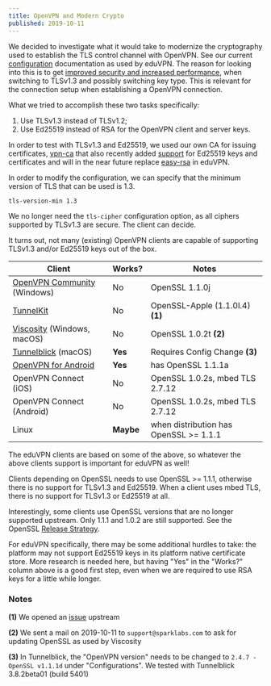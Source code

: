 ```yaml
---
title: OpenVPN and Modern Crypto
published: 2019-10-11
---
```


We decided to investigate what it would take to modernize the cryptography used 
to establish the TLS control channel with OpenVPN. See our current 
[configuration](https://github.com/eduvpn/documentation/blob/v2/SECURITY.md) 
documentation as used by eduVPN. The reason for looking into this is to get 
[improved security and increased performance](https://www.ietf.org/blog/tls13/), 
when switching to TLSv1.3 and possibly switching key type. This is relevant for 
the connection setup when establishing a OpenVPN connection.

What we tried to accomplish these two tasks specifically:

1. Use TLSv1.3 instead of TLSv1.2;
2. Use Ed25519 instead of RSA for the OpenVPN client and server keys.

In order to test with TLSv1.3 and Ed25519, we used our own CA for issuing 
certificates, [vpn-ca](https://github.com/fkooman/vpn-ca) that also 
recently added [support](https://github.com/fkooman/vpn-ca/tree/ed25519) for 
Ed25519 keys and certificates and will in the near future replace 
[easy-rsa](https://github.com/OpenVPN/easy-rsa) in eduVPN.

In order to modify the configuration, we can specify that the minimum version
of TLS that can be used is 1.3.

    tls-version-min 1.3

We no longer need the `tls-cipher` configuration option, as all ciphers 
supported by TLSv1.3 are secure. The client can decide.

It turns out, not many (existing) OpenVPN clients are capable of supporting 
TLSv1.3 and/or Ed25519 keys out of the box.

Client                         | Works?    | Notes
------------------------------ | --------- | --------------------------------------
[OpenVPN Community](https://openvpn.net/community-downloads/) (Windows)    | No        | OpenSSL 1.1.0j
[TunnelKit](https://github.com/passepartoutvpn/tunnelkit) | No        | OpenSSL-Apple (1.1.0l.4) **(1)**
[Viscosity](https://www.sparklabs.com/viscosity/) (Windows, macOS)      | No        | OpenSSL 1.0.2t **(2)**
[Tunnelblick](https://tunnelblick.net/) (macOS)            | **Yes**   | Requires Config Change **(3)**
[OpenVPN for Android](https://github.com/schwabe/ics-openvpn)            | **Yes**   | has OpenSSL 1.1.1a
OpenVPN Connect (iOS)          | No        | OpenSSL 1.0.2s, mbed TLS 2.7.12
OpenVPN Connect (Android)      | No        | OpenSSL 1.0.2s, mbed TLS 2.7.12
Linux                          | **Maybe** | when distribution has OpenSSL >= 1.1.1

The eduVPN clients are based on some of the above, so whatever the above 
clients support is important for eduVPN as well!

Clients depending on OpenSSL needs to use OpenSSL >= 1.1.1, otherwise there is 
no support for TLSv1.3 and Ed25519. When a client uses mbed TLS, there is no 
support for TLSv1.3 or Ed25519 at all.

Interestingly, some clients use OpenSSL versions that are no longer 
supported upstream. Only 1.1.1 and 1.0.2 are still supported. See the OpenSSL 
[Release Strategy](https://www.openssl.org/policies/releasestrat.html).

For eduVPN specifically, there may be some additional hurdles to take: the 
platform may not support Ed25519 keys in its platform native certificate store.
More research is needed here, but having "Yes" in the "Works?" column above is
a good first step, even when we are required to use RSA keys for a little while 
longer.

### Notes

**(1)** We opened an [issue](https://github.com/passepartoutvpn/tunnelkit/issues/123) 
upstream

**(2)** We sent a mail on 2019-10-11 to `support@sparklabs.com` to ask for 
updating OpenSSL as used by Viscosity

**(3)** In Tunnelblick, the "OpenVPN version" needs to be changed to 
`2.4.7 - OpenSSL v1.1.1d` under "Configurations". We tested with 
Tunnelblick 3.8.2beta01 (build 5401)
